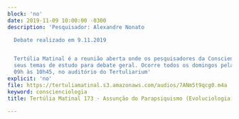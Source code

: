 ```yaml
---
block: 'no'
date: 2019-11-09 10:00:00 -0300
description: 'Pesquisador: Alexandre Nonato

  Debate realizado em 9.11.2019


  Tertúlia Matinal é a reunião aberta onde os pesquisadores da Conscienciologia apresentam
  seus temas de estudo para debate geral. Ocorre todos os domingos pela manhã, das
  09h às 10h45, no auditório do Tertuliarium'
explicit: 'no'
file: https://tertuliamatinal.s3.amazonaws.com/audios/7ANm5t9qcg0.m4a
keyword: conscienciologia
title: Tertúlia Matinal 173 - Assunção do Parapsiquismo (Evoluciologia)

---
```

